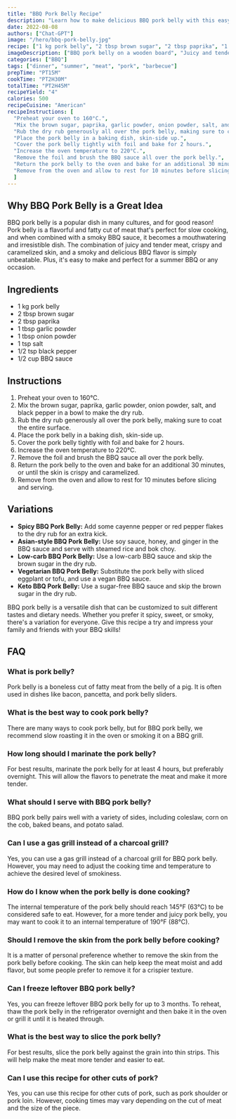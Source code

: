 ```yaml
---
title: "BBQ Pork Belly Recipe"
description: "Learn how to make delicious BBQ pork belly with this easy and flavorful recipe. Perfect for a summer BBQ or any occasion!"
date: 2022-08-08
authors: ["Chat-GPT"]
image: "/hero/bbq-pork-belly.jpg"
recipe: ["1 kg pork belly", "2 tbsp brown sugar", "2 tbsp paprika", "1 tbsp garlic powder", "1 tbsp onion powder", "1 tsp salt", "1/2 tsp black pepper", "1/2 cup BBQ sauce"]
imageDescription: ["BBQ pork belly on a wooden board", "Juicy and tender pork belly", "Crispy and caramelized pork belly skin", "A smoky and delicious BBQ flavor"]
categories: ["BBQ"]
tags: ["dinner", "summer", "meat", "pork", "barbecue"]
prepTime: "PT15M"
cookTime: "PT2H30M"
totalTime: "PT2H45M"
recipeYield: "4"
calories: 500
recipeCuisine: "American"
recipeInstructions: [
  "Preheat your oven to 160°C.",
  "Mix the brown sugar, paprika, garlic powder, onion powder, salt, and black pepper in a bowl to make the dry rub.",
  "Rub the dry rub generously all over the pork belly, making sure to coat the entire surface.",
  "Place the pork belly in a baking dish, skin-side up.",
  "Cover the pork belly tightly with foil and bake for 2 hours.",
  "Increase the oven temperature to 220°C.",
  "Remove the foil and brush the BBQ sauce all over the pork belly.",
  "Return the pork belly to the oven and bake for an additional 30 minutes, or until the skin is crispy and caramelized.",
  "Remove from the oven and allow to rest for 10 minutes before slicing and serving."
  ]
---
```


## Why BBQ Pork Belly is a Great Idea

BBQ pork belly is a popular dish in many cultures, and for good reason! Pork belly is a flavorful and fatty cut of meat that's perfect for slow cooking, and when combined with a smoky BBQ sauce, it becomes a mouthwatering and irresistible dish. The combination of juicy and tender meat, crispy and caramelized skin, and a smoky and delicious BBQ flavor is simply unbeatable. Plus, it's easy to make and perfect for a summer BBQ or any occasion.

## Ingredients

- 1 kg pork belly
- 2 tbsp brown sugar
- 2 tbsp paprika
- 1 tbsp garlic powder
- 1 tbsp onion powder
- 1 tsp salt
- 1/2 tsp black pepper
- 1/2 cup BBQ sauce

## Instructions

1. Preheat your oven to 160°C.
2. Mix the brown sugar, paprika, garlic powder, onion powder, salt, and black pepper in a bowl to make the dry rub.
3. Rub the dry rub generously all over the pork belly, making sure to coat the entire surface.
4. Place the pork belly in a baking dish, skin-side up.
5. Cover the pork belly tightly with foil and bake for 2 hours.
6. Increase the oven temperature to 220°C.
7. Remove the foil and brush the BBQ sauce all over the pork belly.
8. Return the pork belly to the oven and bake for an additional 30 minutes, or until the skin is crispy and caramelized.
9. Remove from the oven and allow to rest for 10 minutes before slicing and serving.

## Variations

- **Spicy BBQ Pork Belly:** Add some cayenne pepper or red pepper flakes to the dry rub for an extra kick.
- **Asian-style BBQ Pork Belly:** Use soy sauce, honey, and ginger in the BBQ sauce and serve with steamed rice and bok choy.
- **Low-carb BBQ Pork Belly:** Use a low-carb BBQ sauce and skip the brown sugar in the dry rub.
- **Vegetarian BBQ Pork Belly:** Substitute the pork belly with sliced eggplant or tofu, and use a vegan BBQ sauce.
- **Keto BBQ Pork Belly:** Use a sugar-free BBQ sauce and skip the brown sugar in the dry rub.

BBQ pork belly is a versatile dish that can be customized to suit different tastes and dietary needs. Whether you prefer it spicy, sweet, or smoky, there's a variation for everyone. Give this recipe a try and impress your family and friends with your BBQ skills!

## FAQ

### What is pork belly?

Pork belly is a boneless cut of fatty meat from the belly of a pig. It is often used in dishes like bacon, pancetta, and pork belly sliders.

### What is the best way to cook pork belly?

There are many ways to cook pork belly, but for BBQ pork belly, we recommend slow roasting it in the oven or smoking it on a BBQ grill.

### How long should I marinate the pork belly?

For best results, marinate the pork belly for at least 4 hours, but preferably overnight. This will allow the flavors to penetrate the meat and make it more tender.

### What should I serve with BBQ pork belly?

BBQ pork belly pairs well with a variety of sides, including coleslaw, corn on the cob, baked beans, and potato salad.

### Can I use a gas grill instead of a charcoal grill?

Yes, you can use a gas grill instead of a charcoal grill for BBQ pork belly. However, you may need to adjust the cooking time and temperature to achieve the desired level of smokiness.

### How do I know when the pork belly is done cooking?

The internal temperature of the pork belly should reach 145°F (63°C) to be considered safe to eat. However, for a more tender and juicy pork belly, you may want to cook it to an internal temperature of 190°F (88°C).

### Should I remove the skin from the pork belly before cooking?

It is a matter of personal preference whether to remove the skin from the pork belly before cooking. The skin can help keep the meat moist and add flavor, but some people prefer to remove it for a crispier texture.

### Can I freeze leftover BBQ pork belly?

Yes, you can freeze leftover BBQ pork belly for up to 3 months. To reheat, thaw the pork belly in the refrigerator overnight and then bake it in the oven or grill it until it is heated through.

### What is the best way to slice the pork belly?

For best results, slice the pork belly against the grain into thin strips. This will help make the meat more tender and easier to eat.

### Can I use this recipe for other cuts of pork?

Yes, you can use this recipe for other cuts of pork, such as pork shoulder or pork loin. However, cooking times may vary depending on the cut of meat and the size of the piece.